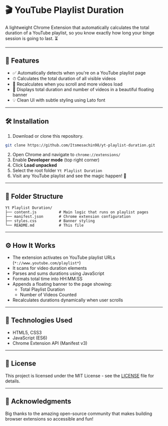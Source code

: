 # 🎬 YouTube Playlist Duration

A lightweight Chrome Extension that automatically calculates the total duration of a YouTube playlist, so you know exactly how long your binge session is going to last. ⏳

---

## 🚀 Features

-   ✅ Automatically detects when you're on a YouTube playlist page
-   ⏱ Calculates the total duration of all visible videos
-   🔄 Recalculates when you scroll and more videos load
-   🧮 Displays total duration and number of videos in a beautiful floating banner
-   💡 Clean UI with subtle styling using Lato font

---

## 🛠 Installation

1. Download or clone this repository.

```bash
git clone https://github.com/Itsmesachin98/yt-playlist-duration.git
```

2. Open Chrome and navigate to `chrome://extensions/`
3. Enable **Developer mode** (top right corner)
4. Click **Load unpacked**
5. Select the root folder `Yt Playlist Duration`
6. Visit any YouTube playlist and see the magic happen! 🎉

---

## 📁 Folder Structure

```
Yt Playlist Duration/
├── content.js          # Main logic that runs on playlist pages
├── manifest.json       # Chrome extension configuration
├── styles.css          # Banner styling
└── README.md           # This file
```

---

## ⚙️ How It Works

-   The extension activates on YouTube playlist URLs (`*://www.youtube.com/playlist*`)
-   It scans for video duration elements
-   Parses and sums durations using JavaScript
-   Formats total time into HH:MM:SS
-   Appends a floating banner to the page showing:
    -   Total Playlist Duration
    -   Number of Videos Counted
-   Recalculates durations dynamically when user scrolls

---

## 🧠 Technologies Used

-   HTML5, CSS3
-   JavaScript (ES6)
-   Chrome Extension API (Manifest v3)

---

## 📄 License

This project is licensed under the MIT License - see the [LICENSE](LICENSE) file for details.

---

## 🙌 Acknowledgments

Big thanks to the amazing open-source community that makes building browser extensions so accessible and fun!

